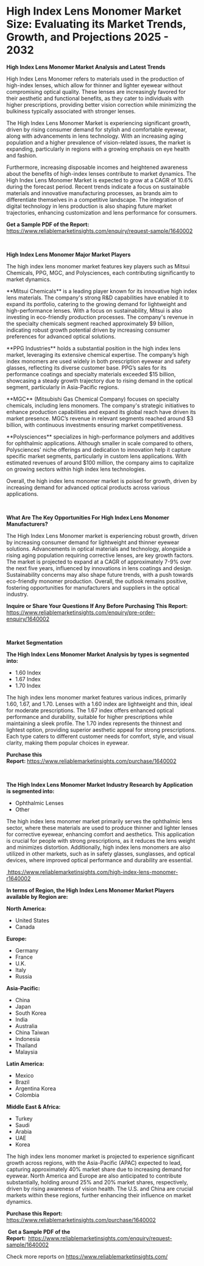<p><h1>High Index Lens Monomer Market Size: Evaluating its Market Trends, Growth, and Projections 2025 - 2032</h1></p><p><strong>High Index Lens Monomer Market Analysis and Latest Trends</strong></p>
<p><p>High Index Lens Monomer refers to materials used in the production of high-index lenses, which allow for thinner and lighter eyewear without compromising optical quality. These lenses are increasingly favored for their aesthetic and functional benefits, as they cater to individuals with higher prescriptions, providing better vision correction while minimizing the bulkiness typically associated with stronger lenses.</p><p>The High Index Lens Monomer Market is experiencing significant growth, driven by rising consumer demand for stylish and comfortable eyewear, along with advancements in lens technology. With an increasing aging population and a higher prevalence of vision-related issues, the market is expanding, particularly in regions with a growing emphasis on eye health and fashion.</p><p>Furthermore, increasing disposable incomes and heightened awareness about the benefits of high-index lenses contribute to market dynamics. The High Index Lens Monomer Market is expected to grow at a CAGR of 10.6% during the forecast period. Recent trends indicate a focus on sustainable materials and innovative manufacturing processes, as brands aim to differentiate themselves in a competitive landscape. The integration of digital technology in lens production is also shaping future market trajectories, enhancing customization and lens performance for consumers.</p></p>
<p><strong>Get a Sample PDF of the Report:&nbsp;</strong> <a href="https://www.reliablemarketinsights.com/enquiry/request-sample/1640002?utm_campaign=2112&utm_medium=2&utm_source=Github&utm_content=ia&utm_term=01022025&utm_id=high-index-lens-monomer">https://www.reliablemarketinsights.com/enquiry/request-sample/1640002</a></p>
<p>&nbsp;</p>
<p><strong>High Index Lens Monomer Major Market Players</strong></p>
<p><p>The high index lens monomer market features key players such as Mitsui Chemicals, PPG, MGC, and Polysciences, each contributing significantly to market dynamics.</p><p>**Mitsui Chemicals** is a leading player known for its innovative high index lens materials. The company's strong R&D capabilities have enabled it to expand its portfolio, catering to the growing demand for lightweight and high-performance lenses. With a focus on sustainability, Mitsui is also investing in eco-friendly production processes. The company's revenue in the specialty chemicals segment reached approximately $9 billion, indicating robust growth potential driven by increasing consumer preferences for advanced optical solutions.</p><p>**PPG Industries** holds a substantial position in the high index lens market, leveraging its extensive chemical expertise. The company’s high index monomers are used widely in both prescription eyewear and safety glasses, reflecting its diverse customer base. PPG’s sales for its performance coatings and specialty materials exceeded $15 billion, showcasing a steady growth trajectory due to rising demand in the optical segment, particularly in Asia-Pacific regions.</p><p>**MGC** (Mitsubishi Gas Chemical Company) focuses on specialty chemicals, including lens monomers. The company's strategic initiatives to enhance production capabilities and expand its global reach have driven its market presence. MGC’s revenue in relevant segments reached around $3 billion, with continuous investments ensuring market competitiveness.</p><p>**Polysciences** specializes in high-performance polymers and additives for ophthalmic applications. Although smaller in scale compared to others, Polysciences' niche offerings and dedication to innovation help it capture specific market segments, particularly in custom lens applications. With estimated revenues of around $100 million, the company aims to capitalize on growing sectors within high index lens technologies.</p><p>Overall, the high index lens monomer market is poised for growth, driven by increasing demand for advanced optical products across various applications.</p></p>
<p>&nbsp;</p>
<p><strong>What Are The Key Opportunities For High Index Lens Monomer Manufacturers?</strong></p>
<p><p>The High Index Lens Monomer market is experiencing robust growth, driven by increasing consumer demand for lightweight and thinner eyewear solutions. Advancements in optical materials and technology, alongside a rising aging population requiring corrective lenses, are key growth factors. The market is projected to expand at a CAGR of approximately 7-9% over the next five years, influenced by innovations in lens coatings and design. Sustainability concerns may also shape future trends, with a push towards eco-friendly monomer production. Overall, the outlook remains positive, fostering opportunities for manufacturers and suppliers in the optical industry.</p></p>
<p><strong>Inquire or Share Your Questions If Any Before Purchasing This Report:</strong> <a href="https://www.reliablemarketinsights.com/enquiry/pre-order-enquiry/1640002?utm_campaign=2112&utm_medium=2&utm_source=Github&utm_content=ia&utm_term=01022025&utm_id=high-index-lens-monomer">https://www.reliablemarketinsights.com/enquiry/pre-order-enquiry/1640002</a></p>
<p>&nbsp;</p>
<p><strong>Market Segmentation</strong></p>
<p><strong>The High Index Lens Monomer Market Analysis by types is segmented into:</strong></p>
<p><ul><li>1.60 Index</li><li>1.67 Index</li><li>1.70 Index</li></ul></p>
<p><p>The high index lens monomer market features various indices, primarily 1.60, 1.67, and 1.70. Lenses with a 1.60 index are lightweight and thin, ideal for moderate prescriptions. The 1.67 index offers enhanced optical performance and durability, suitable for higher prescriptions while maintaining a sleek profile. The 1.70 index represents the thinnest and lightest option, providing superior aesthetic appeal for strong prescriptions. Each type caters to different customer needs for comfort, style, and visual clarity, making them popular choices in eyewear.</p></p>
<p><strong>Purchase this Report:&nbsp;</strong><a href="https://www.reliablemarketinsights.com/purchase/1640002?utm_campaign=2112&utm_medium=2&utm_source=Github&utm_content=ia&utm_term=01022025&utm_id=high-index-lens-monomer">https://www.reliablemarketinsights.com/purchase/1640002</a></p>
<p>&nbsp;</p>
<p><strong>The High Index Lens Monomer Market Industry Research by Application is segmented into:</strong></p>
<p><ul><li>Ophthalmic Lenses</li><li>Other</li></ul></p>
<p><p>The high index lens monomer market primarily serves the ophthalmic lens sector, where these materials are used to produce thinner and lighter lenses for corrective eyewear, enhancing comfort and aesthetics. This application is crucial for people with strong prescriptions, as it reduces the lens weight and minimizes distortion. Additionally, high index lens monomers are also utilized in other markets, such as in safety glasses, sunglasses, and optical devices, where improved optical performance and durability are essential.</p></p>
<p><a href="https://www.reliablemarketinsights.com/high-index-lens-monomer-r1640002?utm_campaign=2112&utm_medium=2&utm_source=Github&utm_content=ia&utm_term=01022025&utm_id=high-index-lens-monomer">&nbsp;https://www.reliablemarketinsights.com/high-index-lens-monomer-r1640002</a></p>
<p><strong>In terms of Region, the High Index Lens Monomer Market Players available by Region are:</strong></p>
<p>
    <p> <strong> North America: </strong>
        <ul>
            <li>United States</li>
            <li>Canada</li>
        </ul>
        </p> 
    <p> <strong> Europe: </strong>
        <ul>
            <li>Germany</li>
            <li>France</li>
            <li>U.K.</li>
            <li>Italy</li>
            <li>Russia</li>
        </ul>
        </p> 
    <p> <strong> Asia-Pacific: </strong>
        <ul>
            <li>China</li>
            <li>Japan</li>
            <li>South Korea</li>
            <li>India</li>
            <li>Australia</li>
            <li>China Taiwan</li>
            <li>Indonesia</li>
            <li>Thailand</li>
            <li>Malaysia</li>
        </ul>
        </p> 
    <p> <strong> Latin America: </strong>
        <ul>
            <li>Mexico</li>
            <li>Brazil</li>
            <li>Argentina Korea</li>
            <li>Colombia</li>
        </ul>
        </p> 
    <p> <strong> Middle East & Africa: </strong>
        <ul>
            <li>Turkey</li>
            <li>Saudi</li>
            <li>Arabia</li>
            <li>UAE</li>
            <li>Korea</li>
        </ul>
    </p>
    </p>
<p><p>The high index lens monomer market is projected to experience significant growth across regions, with the Asia-Pacific (APAC) expected to lead, capturing approximately 40% market share due to increasing demand for eyewear. North America and Europe are also anticipated to contribute substantially, holding around 25% and 20% market shares, respectively, driven by rising awareness of vision health. The U.S. and China are crucial markets within these regions, further enhancing their influence on market dynamics.</p></p>
<p><strong>Purchase this Report: </strong><a href="https://www.reliablemarketinsights.com/purchase/1640002?utm_campaign=2112&utm_medium=2&utm_source=Github&utm_content=ia&utm_term=01022025&utm_id=high-index-lens-monomer">https://www.reliablemarketinsights.com/purchase/1640002</a></p>
<p>&nbsp;<strong>Get a Sample PDF of the Report:&nbsp;&nbsp;</strong><a href="https://www.reliablemarketinsights.com/enquiry/request-sample/1640002?utm_campaign=2112&utm_medium=2&utm_source=Github&utm_content=ia&utm_term=01022025&utm_id=high-index-lens-monomer">https://www.reliablemarketinsights.com/enquiry/request-sample/1640002</a></p>
<p><strong></strong></p>
<p>Check more reports on <a href="https://www.reliablemarketinsights.com/?utm_campaign=2112&utm_medium=2&utm_source=Github&utm_content=ia&utm_term=01022025&utm_id=high-index-lens-monomer">https://www.reliablemarketinsights.com/</a></p>